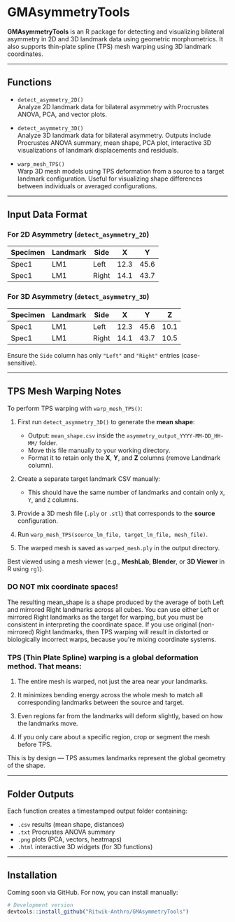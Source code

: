 # GMAsymmetryTools

**GMAsymmetryTools** is an R package for detecting and visualizing bilateral asymmetry in 2D and 3D landmark data using geometric morphometrics. It also supports thin-plate spline (TPS) mesh warping using 3D landmark coordinates.

---

## Functions

- `detect_asymmetry_2D()`  
  Analyze 2D landmark data for bilateral asymmetry with Procrustes ANOVA, PCA, and vector plots.

- `detect_asymmetry_3D()`  
  Analyze 3D landmark data for bilateral asymmetry. Outputs include Procrustes ANOVA summary, mean shape, PCA plot, interactive 3D visualizations of landmark displacements and residuals.

- `warp_mesh_TPS()`  
  Warp 3D mesh models using TPS deformation from a source to a target landmark configuration. Useful for visualizing shape differences between individuals or averaged configurations.

---

## Input Data Format

### For 2D Asymmetry (`detect_asymmetry_2D`)
| Specimen | Landmark | Side  | X     | Y     |
|----------|----------|-------|-------|-------|
| Spec1    | LM1      | Left  | 12.3  | 45.6  |
| Spec1    | LM1      | Right | 14.1  | 43.7  |

### For 3D Asymmetry (`detect_asymmetry_3D`)
| Specimen | Landmark | Side  | X     | Y     | Z     |
|----------|----------|-------|-------|-------|-------|
| Spec1    | LM1      | Left  | 12.3  | 45.6  | 10.1  |
| Spec1    | LM1      | Right | 14.1  | 43.7  | 10.5  |

Ensure the `Side` column has only `"Left"` and `"Right"` entries (case-sensitive).

---

## TPS Mesh Warping Notes

To perform TPS warping with `warp_mesh_TPS()`:

1. First run `detect_asymmetry_3D()` to generate the **mean shape**:
   - Output: `mean_shape.csv` inside the `asymmetry_output_YYYY-MM-DD_HH-MM/` folder.
   - Move this file manually to your working directory.
   - Format it to retain only the **X**, **Y**, and **Z** columns (remove Landmark column).

2. Create a separate target landmark CSV manually:
   - This should have the same number of landmarks and contain only `X`, `Y`, and `Z` columns.

3. Provide a 3D mesh file (`.ply` or `.stl`) that corresponds to the **source** configuration.

4. Run `warp_mesh_TPS(source_lm_file, target_lm_file, mesh_file)`.

5. The warped mesh is saved as `warped_mesh.ply` in the output directory.

 Best viewed using a mesh viewer (e.g., **MeshLab**, **Blender**, or **3D Viewer** in R using `rgl`).

### DO NOT mix coordinate spaces!
The resulting mean_shape is a shape produced by the average of both Left and mirrored Right landmarks across all cubes. You can use either Left or mirrored Right landmarks as the target for warping, but you must be consistent in interpreting the coordinate space. If you use original (non-mirrored) Right landmarks, then TPS warping will result in distorted or biologically incorrect warps, because you're mixing coordinate systems.

### TPS (Thin Plate Spline) warping is a global deformation method. That means:

1. The entire mesh is warped, not just the area near your landmarks.

2. It minimizes bending energy across the whole mesh to match all corresponding landmarks between the source and target.

3. Even regions far from the landmarks will deform slightly, based on how the landmarks move.

4. If you only care about a specific region, crop or segment the mesh before TPS.

This is by design — TPS assumes landmarks represent the global geometry of the shape.

---

## Folder Outputs

Each function creates a timestamped output folder containing:

- `.csv` results (mean shape, distances)
- `.txt` Procrustes ANOVA summary
- `.png` plots (PCA, vectors, heatmaps)
- `.html` interactive 3D widgets (for 3D functions)

---

## Installation

Coming soon via GitHub. For now, you can install manually:

```r
# Development version
devtools::install_github("Ritwik-Anthro/GMAsymmetryTools")
